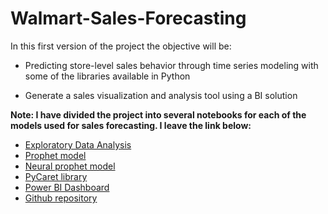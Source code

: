 # Walmart-Sales-Forecasting

In this first version of the project the objective will be: 

* Predicting store-level sales behavior through time series modeling with some of the libraries available in Python

* Generate a sales visualization and analysis tool using a BI solution

**Note: I have divided the project into several notebooks for each of the models used for sales forecasting. I leave the link below:**


* [Exploratory Data Analysis](https://www.kaggle.com/code/armandodelahoya/walmart-sales-forecasting-eda/notebook)
* [Prophet model](https://www.kaggle.com/code/armandodelahoya/walmart-sales-forecasting-prophet-model/notebook)
* [Neural prophet model](https://www.kaggle.com/code/armandodelahoya/walmart-sales-forecasting-neural-model/notebook)
* [PyCaret library](https://www.kaggle.com/code/armandodelahoya/walmart-sales-forecasting-pycaret-library/notebook)
* [Power BI Dashboard](https://app.powerbi.com/view?r=eyJrIjoiNWFjYWU0ZTktNjFiYS00Zjg3LTg0M2MtOTMzM2M0MjQ5OThmIiwidCI6IjAyNDlhNTcxLWI5YTItNGNhMi1iOTNiLTIwYzc3MDg4ZjA4YiJ9)
* [Github repository](https://github.com/ArmandoLazalde/Walmart-Sales-Forecasting)

